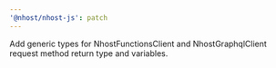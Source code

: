 ```yaml
---
'@nhost/nhost-js': patch
---
```


Add generic types for NhostFunctionsClient and NhostGraphqlClient request method return type and variables.
